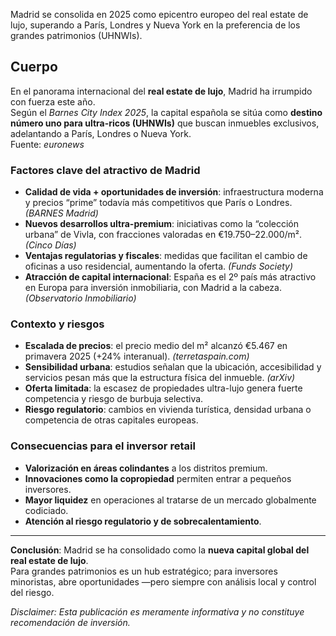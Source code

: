 <!--meta
{
  "title": "Madrid, capital global del real estate de lujo",
  "slug": "madrid-elite-uhnw",
  "source": "euronews",
  "published_at": "2025-10-02T08:15:00+02:00",
  "hero_image": "https://tu-cdn-o-repo/img/madrid.jpg",
  "summary": "Madrid lidera el Barnes City Index 2025 como destino preferido por UHNWIs.",
  "tags": ["mercado","lujo","europa"]
}
-->

Madrid se consolida en 2025 como epicentro europeo del real estate de lujo, superando a París, Londres y Nueva York en la preferencia de los grandes patrimonios (UHNWIs).

## Cuerpo

En el panorama internacional del **real estate de lujo**, Madrid ha irrumpido con fuerza este año.  
Según el *Barnes City Index 2025*, la capital española se sitúa como **destino número uno para ultra-ricos (UHNWIs)** que buscan inmuebles exclusivos, adelantando a París, Londres o Nueva York.  
Fuente: *euronews*

### Factores clave del atractivo de Madrid
- **Calidad de vida + oportunidades de inversión**: infraestructura moderna y precios “prime” todavía más competitivos que París o Londres. *(BARNES Madrid)*
- **Nuevos desarrollos ultra-premium**: iniciativas como la “colección urbana” de Vivla, con fracciones valoradas en €19.750–22.000/m². *(Cinco Días)*
- **Ventajas regulatorias y fiscales**: medidas que facilitan el cambio de oficinas a uso residencial, aumentando la oferta. *(Funds Society)*
- **Atracción de capital internacional**: España es el 2º país más atractivo en Europa para inversión inmobiliaria, con Madrid a la cabeza. *(Observatorio Inmobiliario)*

### Contexto y riesgos
- **Escalada de precios**: el precio medio del m² alcanzó €5.467 en primavera 2025 (+24% interanual). *(terretaspain.com)*
- **Sensibilidad urbana**: estudios señalan que la ubicación, accesibilidad y servicios pesan más que la estructura física del inmueble. *(arXiv)*
- **Oferta limitada**: la escasez de propiedades ultra-lujo genera fuerte competencia y riesgo de burbuja selectiva.  
- **Riesgo regulatorio**: cambios en vivienda turística, densidad urbana o competencia de otras capitales europeas.

### Consecuencias para el inversor retail
- **Valorización en áreas colindantes** a los distritos premium.  
- **Innovaciones como la copropiedad** permiten entrar a pequeños inversores.  
- **Mayor liquidez** en operaciones al tratarse de un mercado globalmente codiciado.  
- **Atención al riesgo regulatorio y de sobrecalentamiento**.

---

**Conclusión**: Madrid se ha consolidado como la **nueva capital global del real estate de lujo**.  
Para grandes patrimonios es un hub estratégico; para inversores minoristas, abre oportunidades —pero siempre con análisis local y control del riesgo.

*Disclaimer: Esta publicación es meramente informativa y no constituye recomendación de inversión.*
